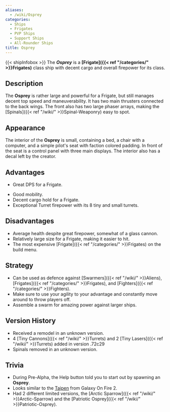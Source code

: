 ```yaml
---
aliases:
  - /wiki/Osprey
categories:
  - Ships
  - Frigates
  - PVP Ships
  - Support Ships
  - All-Rounder Ships
title: Osprey
---
```


{{< shipInfobox >}} The **_Osprey_** is a **[Frigate]({{< ref "/categories/" >}}Frigates)** class ship with decent cargo and overall firepower for its class.

## Description

The **Osprey** is rather large and powerful for a Frigate, but still manages decent top speed and maneuverability. It has two main thrusters connected to the back wings. The front also has two large phaser arrays, making the [Spinals]({{< ref "/wiki/" >}}Spinal-Weaponry) easy to spot.

## Appearance

The interior of the **Osprey** is small, containing a bed, a chair with a computer, and a simple pilot's seat with faction colored padding. In front of the seat is a control panel with three main displays. The interior also has a decal left by the creator.

## Advantages

- Great DPS for a Frigate.

<!-- -->

- Good mobility.
- Decent cargo hold for a Frigate.
- Exceptional Turret firepower with its 8 tiny and small turrets.

## Disadvantages

- Average health despite great firepower, somewhat of a glass cannon.
- Relatively large size for a Frigate, making it easier to hit.
- The most expensive [Frigate]({{< ref "/categories/" >}}Frigates) on the build menu.

## Strategy

- Can be used as defence against [Swarmers]({{< ref "/wiki/" >}}Aliens), [Frigates]({{< ref "/categories/" >}}Frigates), and [Fighters]({{< ref "/categories/" >}}Fighters).
- Make sure to use your agility to your advantage and constantly move around to throw players off.
- Assemble a swarm for amazing power against larger ships.

## Version History

- Received a remodel in an unknown version.
- 4 [Tiny Cannons]({{< ref "/wiki/" >}}Turrets) and 2 [Tiny Lasers]({{< ref "/wiki/" >}}Turrets) added in version .72c29
- Spinals removed in an unknown version.

## Trivia

- During Pre-Alpha, the Help button told you to start out by spawning an **Osprey**.
- Looks similar to the [Taipen](http://galaxyonfire.wikia.com/wiki/Taipan) from Galaxy On Fire 2.
- Had 2 different limited versions, the [Arctic Sparrow]({{< ref "/wiki/" >}}Arctic-Sparrow) and the [Patriotic Osprey]({{< ref "/wiki/" >}}Patriotic-Osprey).
